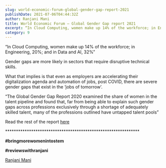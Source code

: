 ```yaml
---
slug: world-economic-forum-global-gender-gap-report-2021
publishDate: 2021-07-06T04:44:32Z
author: Ranjani Mani
title: World Economic Forum – Global Gender Gap report 2021 
excerpt: “In Cloud Computing, women make up 14% of the workforce; in Engineering, 20%; and in Data and AI, 32%” Gender gaps are more likely in sectors that require disruptive technical skills. What that implies is that even as employers are accelerating their digitalization agenda and automation of jobs, post COVID, there are severe gender gaps  ... 
category: 9
---
```


“In Cloud Computing, women make up 14% of the workforce; in Engineering, 20%; and in Data and AI, 32%”

Gender gaps are more likely in sectors that require disruptive technical skills.

What that implies is that even as employers are accelerating their digitalization agenda and automation of jobs, post COVID, there are severe gender gaps that exist in the ‘jobs of tomorrow’.

“The Global Gender Gap Report 2020 examined the share of women in the talent pipeline and found that, far from being able to explain such gender gaps across professions exclusively through a shortage of adequately skilled talent, many of the professions outlined have untapped talent pools”

Read the rest of the report [here ](http://www3.weforum.org/docs/WEF%5FGGGR%5F2021.pdf)

\*\*\*\*\*\*\*\*\*\*\*\*\*\*\*\*\*\*\*\*\*\*\*\*\*\*\*\*\*\*\*\*\*\*\*\*\*\*\*\*\*\*\*\*\*\*\*\*\*\*\*\*\*\*\*\*\*\*\*\*\*\*

**#bringmorewomenintostem**

**#reviewswithranjani**

[Ranjani Mani](https://www.linkedin.com/feed/#)